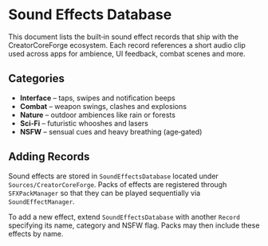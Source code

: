 # Sound Effects Database

This document lists the built‑in sound effect records that ship with the CreatorCoreForge ecosystem. Each record references a short audio clip used across apps for ambience, UI feedback, combat scenes and more.

## Categories

- **Interface** – taps, swipes and notification beeps
- **Combat** – weapon swings, clashes and explosions
- **Nature** – outdoor ambiences like rain or forests
- **Sci‑Fi** – futuristic whooshes and lasers
- **NSFW** – sensual cues and heavy breathing (age‑gated)

## Adding Records

Sound effects are stored in `SoundEffectsDatabase` located under `Sources/CreatorCoreForge`. Packs of effects are registered through `SFXPackManager` so that they can be played sequentially via `SoundEffectManager`.

To add a new effect, extend `SoundEffectsDatabase` with another `Record` specifying its name, category and NSFW flag. Packs may then include these effects by name.
